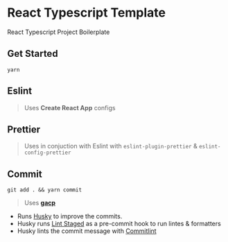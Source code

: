 # React Typescript Template

React Typescript Project Boilerplate

## Get Started

`yarn`

## Eslint

> Uses **Create React App** configs

## Prettier

> Uses in conjuction with Eslint with `eslint-plugin-prettier` &
> `eslint-config-prettier`

## Commit

`git add . && yarn commit`

> Uses **[gacp](https://github.com/vivaxy/gacp#readme)**

- Runs [Husky](https://github.com/typicode/husky) to improve the commits.
- Husky runs [Lint Staged](https://github.com/okonet/lint-staged) as a
  pre-commit hook to run lintes & formatters
- Husky lints the commit message with
  [Commitlint](https://github.com/conventional-changelog/commitlint)
